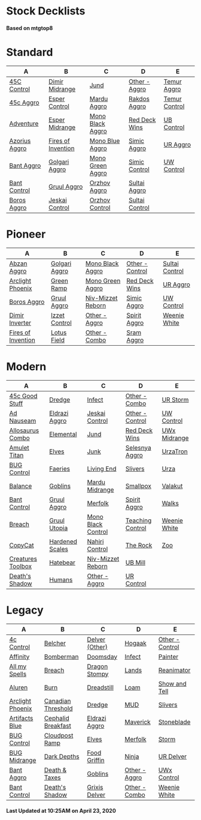 # Stock Decklists
#### Based on mtgtop8


# Standard

|                            A                             |                                 B                                  |                               C                                |                             D                              |                            E                             |
|----------------------------------------------------------|--------------------------------------------------------------------|----------------------------------------------------------------|------------------------------------------------------------|----------------------------------------------------------|
|[45C Control](./mtgtop8/Standard/decks/45C_Control.md)    |[Dimir Midrange](./mtgtop8/Standard/decks/Dimir_Midrange.md)        |[Jund](./mtgtop8/Standard/decks/Jund.md)                        |[Other - Aggro](./mtgtop8/Standard/decks/Other_-_Aggro.md)  |[Temur Aggro](./mtgtop8/Standard/decks/Temur_Aggro.md)    |
|[45c Aggro](./mtgtop8/Standard/decks/45c_Aggro.md)        |[Esper Control](./mtgtop8/Standard/decks/Esper_Control.md)          |[Mardu Aggro](./mtgtop8/Standard/decks/Mardu_Aggro.md)          |[Rakdos Aggro](./mtgtop8/Standard/decks/Rakdos_Aggro.md)    |[Temur Control](./mtgtop8/Standard/decks/Temur_Control.md)|
|[Adventure](./mtgtop8/Standard/decks/Adventure.md)        |[Esper Midrange](./mtgtop8/Standard/decks/Esper_Midrange.md)        |[Mono Black Aggro](./mtgtop8/Standard/decks/Mono_Black_Aggro.md)|[Red Deck Wins](./mtgtop8/Standard/decks/Red_Deck_Wins.md)  |[UB Control](./mtgtop8/Standard/decks/UB_Control.md)      |
|[Azorius Aggro](./mtgtop8/Standard/decks/Azorius_Aggro.md)|[Fires of Invention](./mtgtop8/Standard/decks/Fires_of_Invention.md)|[Mono Blue Aggro](./mtgtop8/Standard/decks/Mono_Blue_Aggro.md)  |[Simic Aggro](./mtgtop8/Standard/decks/Simic_Aggro.md)      |[UR Aggro](./mtgtop8/Standard/decks/UR_Aggro.md)          |
|[Bant Aggro](./mtgtop8/Standard/decks/Bant_Aggro.md)      |[Golgari Aggro](./mtgtop8/Standard/decks/Golgari_Aggro.md)          |[Mono Green Aggro](./mtgtop8/Standard/decks/Mono_Green_Aggro.md)|[Simic Control](./mtgtop8/Standard/decks/Simic_Control.md)  |[UW Control](./mtgtop8/Standard/decks/UW_Control.md)      |
|[Bant Control](./mtgtop8/Standard/decks/Bant_Control.md)  |[Gruul Aggro](./mtgtop8/Standard/decks/Gruul_Aggro.md)              |[Orzhov Aggro](./mtgtop8/Standard/decks/Orzhov_Aggro.md)        |[Sultai Aggro](./mtgtop8/Standard/decks/Sultai_Aggro.md)    |                                                          |
|[Boros Aggro](./mtgtop8/Standard/decks/Boros_Aggro.md)    |[Jeskai Control](./mtgtop8/Standard/decks/Jeskai_Control.md)        |[Orzhov Control](./mtgtop8/Standard/decks/Orzhov_Control.md)    |[Sultai Control](./mtgtop8/Standard/decks/Sultai_Control.md)|                                                          |


# Pioneer

|                                 A                                 |                            B                            |                                C                                |                              D                              |                             E                             |
|-------------------------------------------------------------------|---------------------------------------------------------|-----------------------------------------------------------------|-------------------------------------------------------------|-----------------------------------------------------------|
|[Abzan Aggro](./mtgtop8/Pioneer/decks/Abzan_Aggro.md)              |[Golgari Aggro](./mtgtop8/Pioneer/decks/Golgari_Aggro.md)|[Mono Black Aggro](./mtgtop8/Pioneer/decks/Mono_Black_Aggro.md)  |[Other - Control](./mtgtop8/Pioneer/decks/Other_-_Control.md)|[Sultai Control](./mtgtop8/Pioneer/decks/Sultai_Control.md)|
|[Arclight Phoenix](./mtgtop8/Pioneer/decks/Arclight_Phoenix.md)    |[Green Ramp](./mtgtop8/Pioneer/decks/Green_Ramp.md)      |[Mono Green Aggro](./mtgtop8/Pioneer/decks/Mono_Green_Aggro.md)  |[Red Deck Wins](./mtgtop8/Pioneer/decks/Red_Deck_Wins.md)    |[UR Aggro](./mtgtop8/Pioneer/decks/UR_Aggro.md)            |
|[Boros Aggro](./mtgtop8/Pioneer/decks/Boros_Aggro.md)              |[Gruul Aggro](./mtgtop8/Pioneer/decks/Gruul_Aggro.md)    |[Niv-Mizzet Reborn](./mtgtop8/Pioneer/decks/Niv-Mizzet_Reborn.md)|[Simic Aggro](./mtgtop8/Pioneer/decks/Simic_Aggro.md)        |[UW Control](./mtgtop8/Pioneer/decks/UW_Control.md)        |
|[Dimir Inverter](./mtgtop8/Pioneer/decks/Dimir_Inverter.md)        |[Izzet Control](./mtgtop8/Pioneer/decks/Izzet_Control.md)|[Other - Aggro](./mtgtop8/Pioneer/decks/Other_-_Aggro.md)        |[Spirit Aggro](./mtgtop8/Pioneer/decks/Spirit_Aggro.md)      |[Weenie White](./mtgtop8/Pioneer/decks/Weenie_White.md)    |
|[Fires of Invention](./mtgtop8/Pioneer/decks/Fires_of_Invention.md)|[Lotus Field](./mtgtop8/Pioneer/decks/Lotus_Field.md)    |[Other - Combo](./mtgtop8/Pioneer/decks/Other_-_Combo.md)        |[Sram Aggro](./mtgtop8/Pioneer/decks/Sram_Aggro.md)          |                                                           |


# Modern

|                               A                                |                             B                              |                                C                                 |                              D                               |                          E                           |
|----------------------------------------------------------------|------------------------------------------------------------|------------------------------------------------------------------|--------------------------------------------------------------|------------------------------------------------------|
|[45c Good Stuff](./mtgtop8/Modern/decks/45c_Good_Stuff.md)      |[Dredge](./mtgtop8/Modern/decks/Dredge.md)                  |[Infect](./mtgtop8/Modern/decks/Infect.md)                        |[Other - Combo](./mtgtop8/Modern/decks/Other_-_Combo.md)      |[UR Storm](./mtgtop8/Modern/decks/UR_Storm.md)        |
|[Ad Nauseam](./mtgtop8/Modern/decks/Ad_Nauseam.md)              |[Eldrazi Aggro](./mtgtop8/Modern/decks/Eldrazi_Aggro.md)    |[Jeskai Control](./mtgtop8/Modern/decks/Jeskai_Control.md)        |[Other - Control](./mtgtop8/Modern/decks/Other_-_Control.md)  |[UW Control](./mtgtop8/Modern/decks/UW_Control.md)    |
|[Allosaurus Combo](./mtgtop8/Modern/decks/Allosaurus_Combo.md)  |[Elemental](./mtgtop8/Modern/decks/Elemental.md)            |[Jund](./mtgtop8/Modern/decks/Jund.md)                            |[Red Deck Wins](./mtgtop8/Modern/decks/Red_Deck_Wins.md)      |[UWx Midrange](./mtgtop8/Modern/decks/UWx_Midrange.md)|
|[Amulet Titan](./mtgtop8/Modern/decks/Amulet_Titan.md)          |[Elves](./mtgtop8/Modern/decks/Elves.md)                    |[Junk](./mtgtop8/Modern/decks/Junk.md)                            |[Selesnya Aggro](./mtgtop8/Modern/decks/Selesnya_Aggro.md)    |[UrzaTron](./mtgtop8/Modern/decks/UrzaTron.md)        |
|[BUG Control](./mtgtop8/Modern/decks/BUG_Control.md)            |[Faeries](./mtgtop8/Modern/decks/Faeries.md)                |[Living End](./mtgtop8/Modern/decks/Living_End.md)                |[Slivers](./mtgtop8/Modern/decks/Slivers.md)                  |[Urza](./mtgtop8/Modern/decks/Urza.md)                |
|[Balance](./mtgtop8/Modern/decks/Balance.md)                    |[Goblins](./mtgtop8/Modern/decks/Goblins.md)                |[Mardu Midrange](./mtgtop8/Modern/decks/Mardu_Midrange.md)        |[Smallpox](./mtgtop8/Modern/decks/Smallpox.md)                |[Valakut](./mtgtop8/Modern/decks/Valakut.md)          |
|[Bant Control](./mtgtop8/Modern/decks/Bant_Control.md)          |[Gruul Aggro](./mtgtop8/Modern/decks/Gruul_Aggro.md)        |[Merfolk](./mtgtop8/Modern/decks/Merfolk.md)                      |[Spirit Aggro](./mtgtop8/Modern/decks/Spirit_Aggro.md)        |[Walks](./mtgtop8/Modern/decks/Walks.md)              |
|[Breach](./mtgtop8/Modern/decks/Breach.md)                      |[Gruul Utopia](./mtgtop8/Modern/decks/Gruul_Utopia.md)      |[Mono Black Control](./mtgtop8/Modern/decks/Mono_Black_Control.md)|[Teaching Control](./mtgtop8/Modern/decks/Teaching_Control.md)|[Weenie White](./mtgtop8/Modern/decks/Weenie_White.md)|
|[CopyCat](./mtgtop8/Modern/decks/CopyCat.md)                    |[Hardened Scales](./mtgtop8/Modern/decks/Hardened_Scales.md)|[Nahiri Control](./mtgtop8/Modern/decks/Nahiri_Control.md)        |[The Rock](./mtgtop8/Modern/decks/The_Rock.md)                |[Zoo](./mtgtop8/Modern/decks/Zoo.md)                  |
|[Creatures Toolbox](./mtgtop8/Modern/decks/Creatures_Toolbox.md)|[Hatebear](./mtgtop8/Modern/decks/Hatebear.md)              |[Niv-Mizzet Reborn](./mtgtop8/Modern/decks/Niv-Mizzet_Reborn.md)  |[UB Mill](./mtgtop8/Modern/decks/UB_Mill.md)                  |                                                      |
|[Death's Shadow](./mtgtop8/Modern/decks/Death's_Shadow.md)      |[Humans](./mtgtop8/Modern/decks/Humans.md)                  |[Other - Aggro](./mtgtop8/Modern/decks/Other_-_Aggro.md)          |[UR Control](./mtgtop8/Modern/decks/UR_Control.md)            |                                                      |


# Legacy

|                              A                               |                                B                                 |                            C                             |                           D                            |                             E                              |
|--------------------------------------------------------------|------------------------------------------------------------------|----------------------------------------------------------|--------------------------------------------------------|------------------------------------------------------------|
|[4c Control](./mtgtop8/Legacy/decks/4c_Control.md)            |[Belcher](./mtgtop8/Legacy/decks/Belcher.md)                      |[Delver (Other)](./mtgtop8/Legacy/decks/Delver_(Other).md)|[Hogaak](./mtgtop8/Legacy/decks/Hogaak.md)              |[Other - Control](./mtgtop8/Legacy/decks/Other_-_Control.md)|
|[Affinity](./mtgtop8/Legacy/decks/Affinity.md)                |[Bomberman](./mtgtop8/Legacy/decks/Bomberman.md)                  |[Doomsday](./mtgtop8/Legacy/decks/Doomsday.md)            |[Infect](./mtgtop8/Legacy/decks/Infect.md)              |[Painter](./mtgtop8/Legacy/decks/Painter.md)                |
|[All my Spells](./mtgtop8/Legacy/decks/All_my_Spells.md)      |[Breach](./mtgtop8/Legacy/decks/Breach.md)                        |[Dragon Stompy](./mtgtop8/Legacy/decks/Dragon_Stompy.md)  |[Lands](./mtgtop8/Legacy/decks/Lands.md)                |[Reanimator](./mtgtop8/Legacy/decks/Reanimator.md)          |
|[Aluren](./mtgtop8/Legacy/decks/Aluren.md)                    |[Burn](./mtgtop8/Legacy/decks/Burn.md)                            |[Dreadstill](./mtgtop8/Legacy/decks/Dreadstill.md)        |[Loam](./mtgtop8/Legacy/decks/Loam.md)                  |[Show and Tell](./mtgtop8/Legacy/decks/Show_and_Tell.md)    |
|[Arclight Phoenix](./mtgtop8/Legacy/decks/Arclight_Phoenix.md)|[Canadian Threshold](./mtgtop8/Legacy/decks/Canadian_Threshold.md)|[Dredge](./mtgtop8/Legacy/decks/Dredge.md)                |[MUD](./mtgtop8/Legacy/decks/MUD.md)                    |[Slivers](./mtgtop8/Legacy/decks/Slivers.md)                |
|[Artifacts Blue](./mtgtop8/Legacy/decks/Artifacts_Blue.md)    |[Cephalid Breakfast](./mtgtop8/Legacy/decks/Cephalid_Breakfast.md)|[Eldrazi Aggro](./mtgtop8/Legacy/decks/Eldrazi_Aggro.md)  |[Maverick](./mtgtop8/Legacy/decks/Maverick.md)          |[Stoneblade](./mtgtop8/Legacy/decks/Stoneblade.md)          |
|[BUG Control](./mtgtop8/Legacy/decks/BUG_Control.md)          |[Cloudpost Ramp](./mtgtop8/Legacy/decks/Cloudpost_Ramp.md)        |[Elves](./mtgtop8/Legacy/decks/Elves.md)                  |[Merfolk](./mtgtop8/Legacy/decks/Merfolk.md)            |[Storm](./mtgtop8/Legacy/decks/Storm.md)                    |
|[BUG Midrange](./mtgtop8/Legacy/decks/BUG_Midrange.md)        |[Dark Depths](./mtgtop8/Legacy/decks/Dark_Depths.md)              |[Food Griffin](./mtgtop8/Legacy/decks/Food_Griffin.md)    |[Ninja](./mtgtop8/Legacy/decks/Ninja.md)                |[UR Delver](./mtgtop8/Legacy/decks/UR_Delver.md)            |
|[Bant Aggro](./mtgtop8/Legacy/decks/Bant_Aggro.md)            |[Death & Taxes](./mtgtop8/Legacy/decks/Death_&_Taxes.md)          |[Goblins](./mtgtop8/Legacy/decks/Goblins.md)              |[Other - Aggro](./mtgtop8/Legacy/decks/Other_-_Aggro.md)|[UWx Control](./mtgtop8/Legacy/decks/UWx_Control.md)        |
|[Bant Control](./mtgtop8/Legacy/decks/Bant_Control.md)        |[Death's Shadow](./mtgtop8/Legacy/decks/Death's_Shadow.md)        |[Grixis Delver](./mtgtop8/Legacy/decks/Grixis_Delver.md)  |[Other - Combo](./mtgtop8/Legacy/decks/Other_-_Combo.md)|[Weenie White](./mtgtop8/Legacy/decks/Weenie_White.md)      |



#### Last Updated at 10:25AM on April 23, 2020